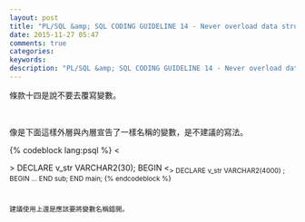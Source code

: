 ```yaml
---
layout: post
title: "PL/SQL &amp; SQL CODING GUIDELINE 14 - Never overload data structure usages"
date: 2015-11-27 05:47
comments: true
categories: 
keywords: 
description: "PL/SQL &amp; SQL CODING GUIDELINE 14 - Never overload data structure usages"
---
```


條款十四是說不要去覆寫變數。

<!-- More -->

<br/>


像是下面這樣外層與內層宣告了一樣名稱的變數，是不建議的寫法。 

{% codeblock lang:psql %}
<<main>> 
DECLARE 
	 v_str VARCHAR2(30); 
BEGIN 
	<<sub>> 
	DECLARE 
		 v_str VARCHAR2(4000) ; 
	BEGIN 
		…
	END sub; 
END main;
{% endcodeblock %}

<br/>


建議使用上還是應該要將變數名稱錯開。  
